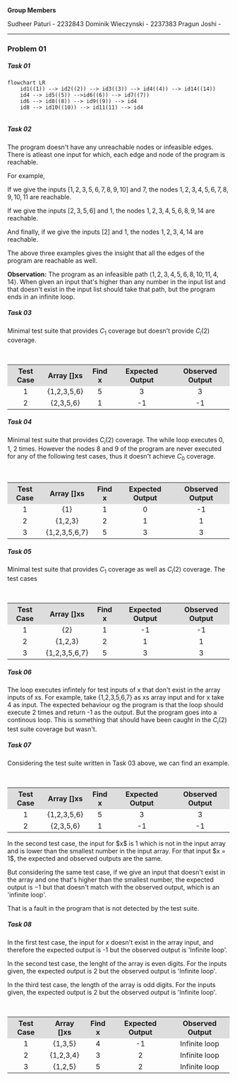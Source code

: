 **Group Members**

Sudheer Paturi - 2232843
Dominik Wieczynski - 2237383
Pragun Joshi - 

---

### Problem 01

##### Task 01
```mermaid
flowchart LR
	id1((1)) --> id2((2)) --> id3((3)) --> id4((4)) --> id14((14))
	id4 --> id5((5)) -->id6((6)) --> id7((7))
	id6 --> id8((8)) --> id9((9)) --> id4
	id8 --> id10((10)) --> id11(11) --> id4
	
```

##### Task 02

The program doesn't have any unreachable nodes or infeasible edges. There is atleast one input for which, each edge and node of the program is reachable. 

For example, 

If we give the inputs $[1,2,3,5,6,7,8,9,10]$ and $7$, the nodes $1,2,3,4,5,6,7,8,9,10,11$ are reachable. 

If we give the inputs $[2,3,5,6]$ and $1$, the nodes $1,2,3,4,5,6,8,9,14$ are reachable. 

And finally, if we give the inputs $[2]$ and 1, the nodes $1,2,3,4,14$ are reachable. 

The above three examples gives the insight that all the edges of the program are reachable as well.

**Observation:** The program as an infeasible path $\langle 1,2,3,4,5,6,8,10,11,4,14 \rangle$. When given an input that's higher than any number in the input list and that doesn't exist in the input list should take that path, but the program ends in an infinite loop. 

##### Task 03
Minimal test suite that provides $C_1$ coverage but doesn't provide $C_i(2)$ coverage.
<table style="text-align:center; width:100%;">  
  <tr style="background-color: #dddddd;">  
    <th style="text-align:center">Test Case</th>  
    <th style="text-align:center">Array []xs</th>  
    <th style="text-align:center">Find x</th>  
    <th style="text-align:center">Expected Output</th>
    <th style="text-align:center">Observed Output</th>
  </tr>  
  <tr style="text-align:center; width:100%;">  
    <td>1</td>  
    <td>{1,2,3,5,6}</td>  
    <td>5</td> 
    <td>3</td>
    <td>3</td>  
  </tr>   
  <tr style="text-align:center; width:100%;">  
    <td>2</td>  
    <td>{2,3,5,6}</td>  
    <td>1</td> 
    <td>-1</td>
    <td>-1</td> 
  </tr>   
</table>

##### Task 04
Minimal test suite that provides $C_i(2)$ coverage. The while loop executes 0, 1, 2 times. However the nodes 8 and 9 of the program are never executed for any of the following test cases, thus it doesn't achieve $C_0$ coverage.
<table style="text-align:center; width:100%;">  
  <tr style="background-color: #dddddd;">  
    <th style="text-align:center">Test Case</th>  
    <th style="text-align:center">Array []xs</th>  
    <th style="text-align:center">Find x</th>  
    <th style="text-align:center">Expected Output</th>
    <th style="text-align:center">Observed Output</th>
  </tr>  
  <tr style="text-align:center; width:100%;">  
    <td>1</td>  
    <td>{1}</td>  
    <td>1</td> 
    <td>0</td>
    <td>-1</td>  
  </tr>
  <tr style="text-align:center; width:100%;">  
    <td>2</td>  
    <td>{1,2,3}</td>  
    <td>2</td> 
    <td>1</td>
    <td>1</td>  
  </tr>
  <tr style="text-align:center; width:100%;">  
    <td>3</td>  
    <td>{1,2,3,5,6,7}</td>  
    <td>5</td> 
    <td>3</td>
    <td>3</td>  
  </tr>    
</table>

##### Task 05
Minimal test suite that provides $C_1$ coverage as well as $C_i(2)$ coverage. The test cases 
<table style="text-align:center; width:100%;">  
  <tr style="background-color: #dddddd;">  
    <th style="text-align:center">Test Case</th>  
    <th style="text-align:center">Array []xs</th>  
    <th style="text-align:center">Find x</th>  
    <th style="text-align:center">Expected Output</th>
    <th style="text-align:center">Observed Output</th>
  </tr>  
  <tr style="text-align:center; width:100%;">  
    <td>1</td>  
    <td>{2}</td>  
    <td>1</td> 
    <td>-1</td>
    <td>-1</td>  
  </tr>
  <tr style="text-align:center; width:100%;">  
    <td>2</td>  
    <td>{1,2,3}</td>  
    <td>2</td> 
    <td>1</td>
    <td>1</td>  
  </tr>
  <tr style="text-align:center; width:100%;">  
    <td>3</td>  
    <td>{1,2,3,5,6,7}</td>  
    <td>5</td> 
    <td>3</td>
    <td>3</td>  
  </tr>    
</table>

##### Task 06

The loop executes infintely for test inputs of x that don't exist in the array inputs of xs. For example, take {1,2,3,5,6,7} as xs array input and for x take 4 as input. The expected behaviour og the program is that the loop should execute 2 times and return -1 as the output. But the program goes into a continous loop. This is something that should have been caught in the $C_i(2)$ test suite coverage but wasn't. 

##### Task 07

Considering the test suite written in Task 03 above, we can find an example.
<table style="text-align:center; width:100%;">  
  <tr style="background-color: #dddddd;">  
    <th style="text-align:center">Test Case</th>  
    <th style="text-align:center">Array []xs</th>  
    <th style="text-align:center">Find x</th>  
    <th style="text-align:center">Expected Output</th>
    <th style="text-align:center">Observed Output</th>
  </tr>  
  <tr style="text-align:center; width:100%;">  
    <td>1</td>  
    <td>{1,2,3,5,6}</td>  
    <td>5</td> 
    <td>3</td>
    <td>3</td>  
  </tr>   
  <tr style="text-align:center; width:100%;">  
    <td>2</td>  
    <td>{2,3,5,6}</td>  
    <td>1</td> 
    <td>-1</td>
    <td>-1</td> 
  </tr>   
</table>
In the second test case, the input for $x$ is 1 which is not in the input array and is lower than the smallest number in the input array. For that input $x = 1$, the expected and observed outputs are the same. 

But considering the same test case, if we give an input that doesn't exist in the array and one that's higher than the smallest number, the expected output is $-1$ but that doesn't match with the observed output, which is an 'infinite loop'.

That is a fault in the program that is not detected by the test suite. 

##### Task 08

In the first test case, the input for $x$ doesn't exist in the array input, and therefore the expected output is -1 but the observed output is 'Infinite loop'.

In the second test case, the lenght of the array is even digits. For the inputs given, the expected output is 2 but the observed output is 'Infinite loop'.

In the third test case, the length of the array is odd digits. For the inputs given, the expected output is 2 but the observed output is 'Infinite loop'.
<table style="text-align:center; width:100%;">  
  <tr style="background-color: #dddddd;">  
    <th style="text-align:center">Test Case</th>  
    <th style="text-align:center">Array []xs</th>  
    <th style="text-align:center">Find x</th>  
    <th style="text-align:center">Expected Output</th>
    <th style="text-align:center">Observed Output</th>
  </tr>  
  <tr style="text-align:center; width:100%;">  
    <td>1</td>  
    <td>{1,3,5}</td>  
    <td>4</td> 
    <td>-1</td>
    <td>Infinite loop</td>  
  </tr>
  <tr style="text-align:center; width:100%;">  
    <td>2</td>  
    <td>{1,2,3,4}</td>  
    <td>3</td> 
    <td>2</td>
    <td>Infinite loop</td>  
  </tr>
  <tr style="text-align:center; width:100%;">  
    <td>3</td>  
    <td>{1,2,5}</td>  
    <td>5</td> 
    <td>2</td>
    <td>Infinite loop</td>  
  </tr>    
</table>

